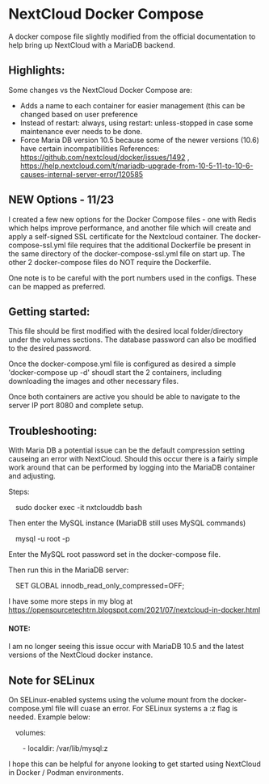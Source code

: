 # NextCloud Docker Compose
A docker compose file slightly modified from the official documentation to help bring up NextCloud with a MariaDB backend.

## Highlights:
Some changes vs the NextCloud Docker Compose are:
 - Adds a name to each container for easier management (this can be changed based on user preference
 - Instead of restart: always, using restart: unless-stopped in case some maintenance ever needs to be done.
 - Force Maria DB version 10.5 because some of the newer versions (10.6) have certain incompatibilities
   References: https://github.com/nextcloud/docker/issues/1492 , https://help.nextcloud.com/t/mariadb-upgrade-from-10-5-11-to-10-6-causes-internal-server-error/120585

## NEW Options - 11/23
I created a few new options for the Docker Compose files - one with Redis which helps improve performance, and another file which will create and apply a self-signed SSL certificate for the Nextcloud container. The docker-compose-ssl.yml file requires that the additional Dockerfile be present in the same directory of the docker-compose-ssl.yml file on start up. The other 2 docker-compose files do NOT require the Dockerfile. 

One note is to be careful with the port numbers used in the configs. These can be mapped as preferred. 

## Getting started:
This file should be first modified with the desired local folder/directory under the volumes sections. The database password can also be modified to the desired password.

Once the docker-compose.yml file is configured as desired a simple 'docker-compose up -d' shoudl start the 2 containers, including downloading the images and other necessary files. 

Once both containers are active you should be able to navigate to the server IP port 8080 and complete setup. 

## Troubleshooting:
With Maria DB a potential issue can be the default compression setting causeing an error with NextCloud. Should this occur there is a fairly simple work around that can be performed by logging into the MariaDB container and adjusting. 

Steps:

&ensp;&ensp;sudo docker exec -it nxtclouddb bash

Then enter the MySQL instance (MariaDB still uses MySQL commands)

&ensp;&ensp;mysql -u root -p

Enter the MySQL root password set in the docker-compose file.

Then run this in the MariaDB server:

&ensp;&ensp;SET GLOBAL innodb_read_only_compressed=OFF;
  
I have some more steps in my blog at https://opensourcetechtrn.blogspot.com/2021/07/nextcloud-in-docker.html

#### NOTE: 

I am no longer seeing this issue occur with MariaDB 10.5 and the latest versions of the NextCloud docker instance.
 
## Note for SELinux
On SELinux-enabled systems using the volume mount from the docker-compose.yml file will cuase an error. For SELinux systems a :z flag is needed. Example below:

&ensp;&ensp;volumes:

&ensp;&ensp;&ensp;&ensp;- localdir: /var/lib/mysql:z
  
I hope this can be helpful for anyone looking to get started using NextCloud in Docker / Podman environments. 
